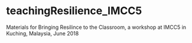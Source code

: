 # teachingResilience_IMCC5
Materials for Bringing Resilince to the Classroom, a workshop at IMCC5 in Kuching, Malaysia, June 2018
